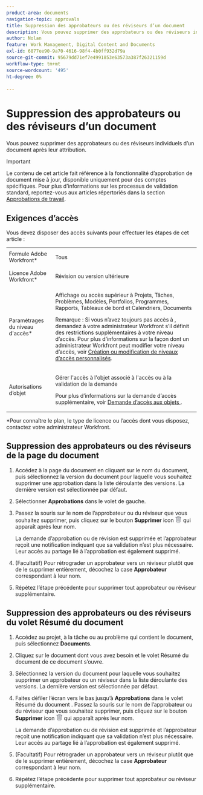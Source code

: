 ```yaml
---
product-area: documents
navigation-topic: approvals
title: Suppression des approbateurs ou des réviseurs d’un document
description: Vous pouvez supprimer des approbateurs ou des réviseurs individuels d’un document.
author: Nolan
feature: Work Management, Digital Content and Documents
exl-id: 6877ee90-9a70-4616-98f4-4b0ff932d79a
source-git-commit: 95679dd71ef7e4991853e63573a387f26321159d
workflow-type: tm+mt
source-wordcount: '495'
ht-degree: 0%

---
```


# Suppression des approbateurs ou des réviseurs d’un document

Vous pouvez supprimer des approbateurs ou des réviseurs individuels d’un document après leur attribution.

>[!IMPORTANT]
>
>Le contenu de cet article fait référence à la fonctionnalité d’approbation de document mise à jour, disponible uniquement pour des comptes spécifiques. Pour plus d’informations sur les processus de validation standard, reportez-vous aux articles répertoriés dans la section [Approbations de travail](/help/quicksilver/review-and-approve-work/manage-approvals/manage-approvals.md).

## Exigences d’accès

Vous devez disposer des accès suivants pour effectuer les étapes de cet article :

<table style="table-layout:auto"> 
 <col> 
 <col> 
 <tbody> 
  <tr> 
   <td role="rowheader">Formule Adobe Workfront*</td> 
   <td> <p>Tous</p> </td> 
  </tr> 
  <tr> 
   <td role="rowheader">Licence Adobe Workfront*</td> 
   <td> <p>Révision ou version ultérieure</p> </td> 
  </tr> 
  <tr> 
   <td role="rowheader">Paramétrages du niveau d'accès*</td> 
   <td> <p>Affichage ou accès supérieur à Projets, Tâches, Problèmes, Modèles, Portfolios, Programmes, Rapports, Tableaux de bord et Calendriers, Documents</p> <p>Remarque : Si vous n’avez toujours pas accès à , demandez à votre administrateur Workfront s’il définit des restrictions supplémentaires à votre niveau d’accès. Pour plus d’informations sur la façon dont un administrateur Workfront peut modifier votre niveau d’accès, voir <a href="/help/quicksilver/administration-and-setup/add-users/configure-and-grant-access/create-modify-access-levels.md" class="MCXref xref">Création ou modification de niveaux d’accès personnalisés</a>.</p> </td> 
  </tr> 
  <tr> 
   <td role="rowheader">Autorisations d’objet</td> 
   <td> <p>Gérer l'accès à l'objet associé à l'accès ou à la validation de la demande </p> <p>Pour plus d’informations sur la demande d’accès supplémentaire, voir <a href="/help/quicksilver/workfront-basics/grant-and-request-access-to-objects/request-access.md" class="MCXref xref">Demande d’accès aux objets </a>.</p> </td> 
  </tr> 
 </tbody> 
</table>

&#42;Pour connaître le plan, le type de licence ou l’accès dont vous disposez, contactez votre administrateur Workfront.

## Suppression des approbateurs ou des réviseurs de la page du document

1. Accédez à la page du document en cliquant sur le nom du document, puis sélectionnez la version du document pour laquelle vous souhaitez supprimer une approbation dans la liste déroulante des versions. La dernière version est sélectionnée par défaut.

1. Sélectionner **Approbations** dans le volet de gauche.

1. Passez la souris sur le nom de l’approbateur ou du réviseur que vous souhaitez supprimer, puis cliquez sur le bouton **Supprimer** icon ![](../assets/delete.png) qui apparaît après leur nom.

   La demande d’approbation ou de révision est supprimée et l’approbateur reçoit une notification indiquant que sa validation n’est plus nécessaire. Leur accès au partage lié à l’approbation est également supprimé.

1. (Facultatif) Pour rétrograder un approbateur vers un réviseur plutôt que de le supprimer entièrement, décochez la case **Approbateur** correspondant à leur nom.

1. Répétez l’étape précédente pour supprimer tout approbateur ou réviseur supplémentaire.

## Suppression des approbateurs ou des réviseurs du volet Résumé du document

1. Accédez au projet, à la tâche ou au problème qui contient le document, puis sélectionnez **Documents**.

1. Cliquez sur le document dont vous avez besoin et le volet Résumé du document de ce document s’ouvre.

1. Sélectionnez la version du document pour laquelle vous souhaitez supprimer un approbateur ou un réviseur dans la liste déroulante des versions. La dernière version est sélectionnée par défaut.

1. Faites défiler l’écran vers le bas jusqu’à **Approbations** dans le volet Résumé du document . Passez la souris sur le nom de l’approbateur ou du réviseur que vous souhaitez supprimer, puis cliquez sur le bouton **Supprimer** icon ![](../assets/delete.png) qui apparaît après leur nom.

   La demande d’approbation ou de révision est supprimée et l’approbateur reçoit une notification indiquant que sa validation n’est plus nécessaire. Leur accès au partage lié à l’approbation est également supprimé.

1. (Facultatif) Pour rétrograder un approbateur vers un réviseur plutôt que de le supprimer entièrement, décochez la case **Approbateur** correspondant à leur nom.

1. Répétez l’étape précédente pour supprimer tout approbateur ou réviseur supplémentaire.
